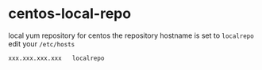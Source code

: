 # centos-local-repo

local yum repository for centos
the repository hostname is set to `localrepo`
edit your `/etc/hosts`
```
xxx.xxx.xxx.xxx   localrepo
```

